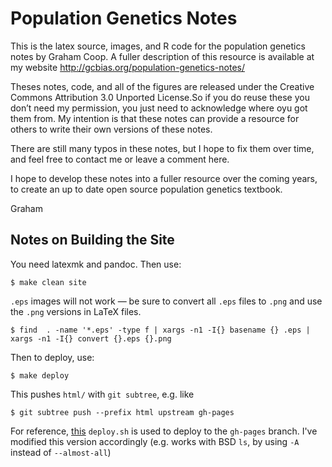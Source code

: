 # Population Genetics Notes

This is the latex source, images, and R code for the population genetics notes
by Graham Coop.  A fuller description of this resource is available at my
website http://gcbias.org/population-genetics-notes/

Theses notes, code, and all of the figures are released under the Creative
Commons Attribution 3.0 Unported License.So if you do reuse these you don’t
need my permission, you just need to acknowledge where oyu got them from. My
intention is that these notes can provide a resource for others to write their
own versions of these notes. 

There are still many typos in these notes, but I hope to fix them over time,
and feel free to contact me or leave a comment here.

I hope to develop these notes into a fuller resource over the coming years,
to create an up to date open source population genetics textbook.

Graham

## Notes on Building the Site

You need latexmk and pandoc. Then use:

    $ make clean site

`.eps` images will not work — be sure to convert all `.eps` files to `.png` and
use the `.png` versions in LaTeX files.

    $ find  . -name '*.eps' -type f | xargs -n1 -I{} basename {} .eps | xargs -n1 -I{} convert {}.eps {}.png

Then to deploy, use:

    $ make deploy

This pushes `html/` with `git subtree`, e.g. like

    $ git subtree push --prefix html upstream gh-pages

For reference, [this](https://github.com/X1011/git-directory-deploy)
`deploy.sh` is used to deploy to the `gh-pages` branch. I've modified this
version accordingly (e.g. works with BSD `ls`, by using `-A` instead of
`--almost-all`)
